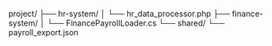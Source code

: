 project/
├── hr-system/
│   └── hr_data_processor.php
├── finance-system/
│   └── FinancePayrollLoader.cs
└── shared/
    └── payroll_export.json
